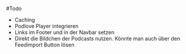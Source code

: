 #Todo

* Caching
* Podlove Player integrieren
* Links im Footer und in der Navbar setzen
* Direkt die Bildchen der Podcasts nutzen. Könnte man auch über den Feedimport Button lösen